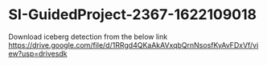 # SI-GuidedProject-2367-1622109018 
Download iceberg detection from the below link
https://drive.google.com/file/d/1RRgd4QKaAkAVxqbQrnNsosfKyAvFDxVf/view?usp=drivesdk
